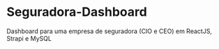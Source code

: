 # Seguradora-Dashboard
Dashboard para uma empresa de seguradora (CIO e CEO) em ReactJS, Strapi e MySQL
